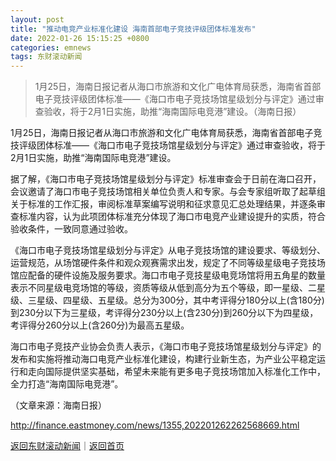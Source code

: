 ```yaml
---
layout: post
title: "推动电竞产业标准化建设 海南首部电子竞技评级团体标准发布"
date: 2022-01-26 15:15:25 +0800
categories: emnews
tags: 东财滚动新闻
---
```

> 1月25日，海南日报记者从海口市旅游和文化广电体育局获悉，海南省首部电子竞技评级团体标准——《海口市电子竞技场馆星级划分与评定》通过审查验收，将于2月1日实施，助推“海南国际电竞港”建设。（海南日报）

<p>1月25日，海南日报记者从海口市旅游和文化广电体育局获悉，海南省首部电子竞技评级团体标准——《海口市电子竞技场馆星级划分与评定》通过审查验收，将于2月1日实施，助推“海南国际电竞港”建设。</p>
 <p>据了解，《海口市电子竞技场馆星级划分与评定》标准审查会于日前在海口召开，会议邀请了海口市电子竞技场馆相关单位负责人和专家。与会专家组听取了起草组关于标准的工作汇报，审阅标准草案编写说明和征求意见汇总处理结果，并逐条审查标准内容，认为此项团体标准充分体现了海口市电竞产业建设提升的实质，符合验收条件，一致同意通过验收。</p>
 <p>《海口市电子竞技场馆星级划分与评定》从电子竞技场馆的建设要求、等级划分、运营规范，从场馆硬件条件和观众观赛需求出发，规定了不同等级星级电子竞技场馆应配备的硬件设施及服务要求。海口市电子竞技星级电竞场馆将用五角星的数量表示不同星级电竞场馆的等级，资质等级从低到高分为五个等级，即一星级、二星级、三星级、四星级、五星级。总分为300分，其中考评得分180分以上(含180分)到230分以下为三星级，考评得分230分以上(含230分)到260分以下为四星级，考评得分260分以上(含260分)为最高五星级。</p>
 <p>海口市电子竞技产业协会负责人表示，《海口市电子竞技场馆星级划分与评定》的发布和实施将推动海口电竞产业标准化建设，构建行业新生态，为产业公平稳定运行和走向国际提供坚实基础，希望未来能有更多电子竞技场馆加入标准化工作中，全力打造“海南国际电竞港”。</p><p class="em_media">（文章来源：海南日报）</p>

<http://finance.eastmoney.com/news/1355,202201262262568669.html>

[返回东财滚动新闻](//finews.withounder.com/emnews/)｜[返回首页](//finews.withounder.com/)
